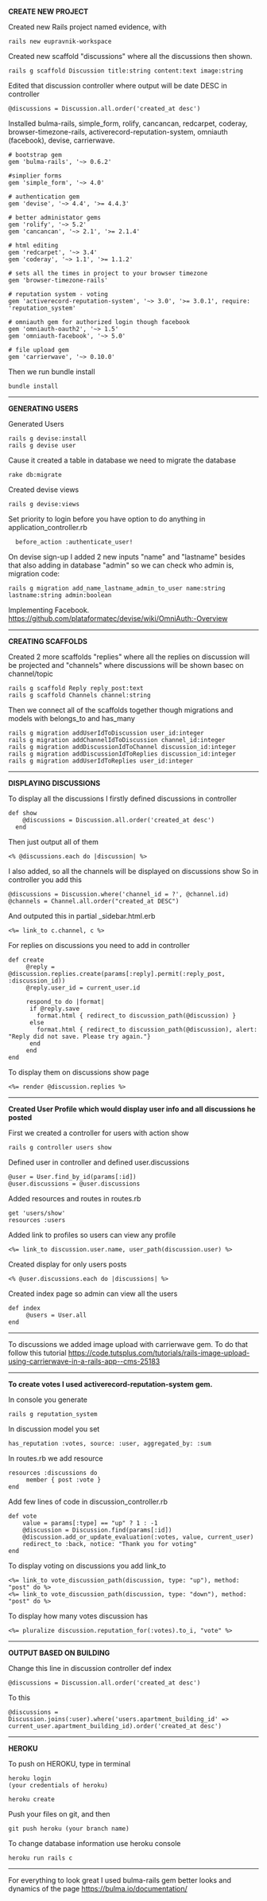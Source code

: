 <b>CREATE NEW PROJECT</b>

Created new Rails project named evidence, with
```
rails new eupravnik-workspace
```

Created new scaffold "discussions" where all the discussions then shown.
```
rails g scaffold Discussion title:string content:text image:string
```

Edited that discussion controller where output will be date DESC in controller
```
@discussions = Discussion.all.order('created_at desc')
```

Installed bulma-rails, simple_form, rolify, cancancan, redcarpet, coderay, browser-timezone-rails, activerecord-reputation-system, omniauth (facebook), devise, carrierwave.
```
# bootstrap gem
gem 'bulma-rails', '~> 0.6.2'

#simplier forms
gem 'simple_form', '~> 4.0'

# authentication gem
gem 'devise', '~> 4.4', '>= 4.4.3'

# better administator gems
gem 'rolify', '~> 5.2'
gem 'cancancan', '~> 2.1', '>= 2.1.4'

# html editing 
gem 'redcarpet', '~> 3.4'
gem 'coderay', '~> 1.1', '>= 1.1.2'

# sets all the times in project to your browser timezone
gem 'browser-timezone-rails'

# reputation system - voting
gem 'activerecord-reputation-system', '~> 3.0', '>= 3.0.1', require: 'reputation_system'

# omniauth gem for authorized login though facebook
gem 'omniauth-oauth2', '~> 1.5'
gem 'omniauth-facebook', '~> 5.0'

# file upload gem
gem 'carrierwave', '~> 0.10.0'

```
Then we run bundle install
```
bundle install
```
---------------------------------------------------------
<b>GENERATING USERS</b>

Generated Users
```
rails g devise:install
rails g devise user
```

Cause it created a table in database we need to migrate the database
```
rake db:migrate
```

Created devise views
```
rails g devise:views
```

Set priority to login before you have option to do anything in application_controller.rb
```
  before_action :authenticate_user!
```

On devise sign-up I added 2 new inputs "name" and "lastname" besides that also adding in database "admin" so we can check who admin is, migration code:
```
rails g migration add_name_lastname_admin_to_user name:string lastname:string admin:boolean
```

Implementing Facebook.
https://github.com/plataformatec/devise/wiki/OmniAuth:-Overview

---------------------------------------------------------
<b>CREATING SCAFFOLDS</b>

Created 2 more scaffolds "replies" where all the replies on discussion will be projected and "channels" where discussions will be shown basec on channel/topic
```
rails g scaffold Reply reply_post:text
rails g scaffold Channels channel:string
```

Then we connect all of the scaffolds together though migrations and models with belongs_to and has_many
```
rails g migration addUserIdToDiscussion user_id:integer
rails g migration addChannelIdToDiscussion channel_id:integer
rails g migration addDiscussionIdToChannel discussion_id:integer
rails g migration addDiscussionIdToReplies discussion_id:integer
rails g migration addUserIdToReplies user_id:integer
```

---------------------------------------------------------
<b>DISPLAYING DISCUSSIONS</b>

To display all the discussions I firstly defined discussions in controller
```
def show
    @discussions = Discussion.all.order('created_at desc')
  end
```

Then just output all of them
```
<% @discussions.each do |discussion| %>
```

I also added, so all the channels will be displayed on discussions show
So in controller you add this
```
@discussions = Discussion.where('channel_id = ?', @channel.id)
@channels = Channel.all.order("created_at DESC")
```

And outputed this in partial _sidebar.html.erb
```
<%= link_to c.channel, c %>
```

For replies on discussions you need to add in controller
```
def create
     @reply = @discussion.replies.create(params[:reply].permit(:reply_post, :discussion_id))
     @reply.user_id = current_user.id

     respond_to do |format|
      if @reply.save
        format.html { redirect_to discussion_path(@discussion) }
      else
        format.html { redirect_to discussion_path(@discussion), alert: "Reply did not save. Please try again."}
      end
     end
end
```

To display them on discussions show page
```
<%= render @discussion.replies %>
```


---------------------------------------------------------

<b>Created User Profile which would display user info and all discussions he posted</b>

First we created a controller for users with action show
```
rails g controller users show
```

Defined user in controller and defined user.discussions
```
@user = User.find_by_id(params[:id])
@user.discussions = @user.discussions
```

Added resources and routes in routes.rb
```
get 'users/show'
resources :users
```

Added link to profiles so users can view any profile
```
<%= link_to discussion.user.name, user_path(discussion.user) %>
```

Created display for only users posts
```
<% @user.discussions.each do |discussions| %>
```

Created index page so admin can view all the users
```
def index
     @users = User.all
end
```

---------------------------------------------------------
To discussions we added image upload with carrierwave gem. To do that follow this tutorial
https://code.tutsplus.com/tutorials/rails-image-upload-using-carrierwave-in-a-rails-app--cms-25183

---------------------------------------------------------
<b>To create votes I used activerecord-reputation-system gem.</b>

In console you generate
```
rails g reputation_system
```

In discussion model you set
```
has_reputation :votes, source: :user, aggregated_by: :sum 
```

In routes.rb we add resource
```
resources :discussions do
     member { post :vote }
end
```

Add few lines of code in discussion_controller.rb
```
def vote
    value = params[:type] == "up" ? 1 : -1
    @discussion = Discussion.find(params[:id])
    @discussion.add_or_update_evaluation(:votes, value, current_user)
    redirect_to :back, notice: "Thank you for voting"
end
```

To display voting on discussions you add link_to
```
<%= link_to vote_discussion_path(discussion, type: "up"), method: "post" do %>
<%= link_to vote_discussion_path(discussion, type: "down"), method: "post" do %>
```

To display how many votes discussion has
```
<%= pluralize discussion.reputation_for(:votes).to_i, "vote" %>
```

---------------------------------------------------------
<b>OUTPUT BASED ON BUILDING</b>

Change this line in discussion controller def index
```
@discussions = Discussion.all.order('created_at desc')
```

To this
```
@discussions = Discussion.joins(:user).where('users.apartment_building_id' => current_user.apartment_building_id).order('created_at desc')
```


---------------------------------------------------------

<b>HEROKU</b>

To push on HEROKU, type in terminal
```
heroku login
(your credentials of heroku)

heroku create
```

Push your files on git, and then
```
git push heroku (your branch name)
```

To change database information use heroku console
```
heroku run rails c
```

---------------------------------------------------------

For everything to look great I used bulma-rails gem better looks and dynamics of the page
https://bulma.io/documentation/
